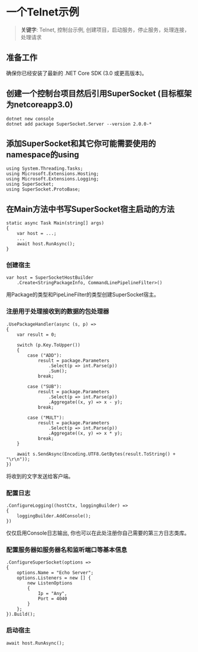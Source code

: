 #  一个Telnet示例

> __关键字__: Telnet, 控制台示例, 创建项目，启动服务，停止服务，处理连接，处理请求

## 准备工作

确保你已经安装了最新的 .NET Core SDK (3.0 或更高版本)。

## 创建一个控制台项目然后引用SuperSocket (目标框架为netcoreapp3.0)

    dotnet new console
    dotnet add package SuperSocket.Server --version 2.0.0-*


## 添加SuperSocket和其它你可能需要使用的namespace的using 

    using System.Threading.Tasks;
    using Microsoft.Extensions.Hosting;
    using Microsoft.Extensions.Logging;
    using SuperSocket;
    using SuperSocket.ProtoBase;


## 在Main方法中书写SuperSocket宿主启动的方法

    static async Task Main(string[] args)
    {
        var host = ...;
        ...
        await host.RunAsync();
    }


### 创建宿主

    var host = SuperSocketHostBuilder
        .Create<StringPackageInfo, CommandLinePipelineFilter>()

用Package的类型和PipeLineFilter的类型创建SuperSocket宿主。


### 注册用于处理接收到的数据的包处理器


    .UsePackageHandler(async (s, p) =>
    {
        var result = 0;

        switch (p.Key.ToUpper())
        {
            case ("ADD"):
                result = package.Parameters
                    .Select(p => int.Parse(p))
                    .Sum();
                break;

            case ("SUB"):
                result = package.Parameters
                    .Select(p => int.Parse(p))
                    .Aggregate((x, y) => x - y);
                break;

            case ("MULT"):
                result = package.Parameters
                    .Select(p => int.Parse(p))
                    .Aggregate((x, y) => x * y);
                break;
        }

        await s.SendAsync(Encoding.UTF8.GetBytes(result.ToString() + "\r\n"));
    })

将收到的文字发送给客户端。


### 配置日志

    .ConfigureLogging((hostCtx, loggingBuilder) =>
    {
        loggingBuilder.AddConsole();
    })

仅仅启用Console日志输出, 你也可以在此处注册你自己需要的第三方日志类库。


### 配置服务器如服务器名和监听端口等基本信息

    .ConfigureSuperSocket(options =>
    {
        options.Name = "Echo Server";
        options.Listeners = new [] {
            new ListenOptions
            {
                Ip = "Any",
                Port = 4040
            }
        };
    }).Build();


### 启动宿主

    await host.RunAsync();